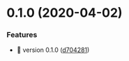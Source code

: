 # 0.1.0 (2020-04-02)


### Features

* 🎸 version 0.1.0 ([d704281](https://github.com/rapidlang/cli/commit/d704281bc6981d175eb0f151cbd165e04caca5c8))



